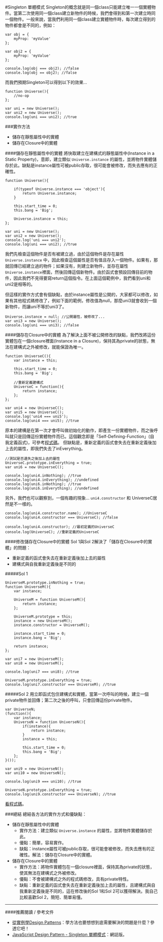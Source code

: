 #Singleton 單體模式
Singleton的概念就是同一個class只能建立唯一一個實體物件。當第二次使用同一個class建立新物件的時候，我們會得到和第一次建立時同一個物件。一般來說，當我們利用同一個class建立實體物件時，每次建立得到的物件都會是不同的，例如：    

	var obj = {
		myProp: 'myValue'
	};
	
	var obj2 = {
		myProp: 'myValue'
	};
	
	console.log(obj === obj2); //false
	console.log(obj == obj2); //false

而我們預期Singleton可以得到以下的效果...  

	function Universe(){
		//no-op
	};
	
	var uni = new Universe();
	var uni2 = new Universe();
	console.log(uni === uni2); //true

###實作方法
- 儲存在靜態屬性中的實體
- 儲存在Closure中的實體

####儲存在靜態屬性中的實體
將快取建立在建構式的靜態屬性中(Instance in a Static Property)，意即，建立類似 `Universe.instance` 的屬性，並將物件實體儲存於此。缺點是instance屬性可被public存取，很可能會被修改，而失去應有的正確性。  

	function Universe(){
		
		if(typeof Universe.instance === 'object'){
			return Universe.instance;
		}
	
		this.start_time = 0;
		this.bang = 'Big';
	
		Universe.instance = this;
	};
	
	var uni = new Universe();
	var uni2 = new Universe();
	console.log('uni === uni2');
	console.log(uni === uni2); //true

我們先檢查這個物件是否有被建立過，由於這個物件是存在屬性 `Universe.instance` 中，因此檢查這個屬性是否有值且存入一個物件。如果有，那就回傳已經建立過的物件；如果沒有，則建立新物件，並存在屬性 `Universe.instance`裡面，然後回傳這個新物件。由於函式會預設回傳目前的物件，因此我們不見得要寫return這個指令。在上面這個範例中，我們看到uni和uni2是相等的。  

但這樣的實作方式會有個缺點，由於instance屬性是公開的，大家都可以修改，如果有其他程式碼修改了，例如下面的範例，修改值為null，那麼uni3就會收到一個新物件，而讓uni不等於uni3了。  
	
	Universe.instance = null; //公開屬性，被修改了...
	var uni3 = new Universe();
	console.log(uni === uni3); //false

####儲存在Closure中的實體
為了解決上面不被公開修改的缺點，我們改將這份實體包在一個closure裡面(Instance in a Closure)，保持其為private的狀態，無法在建構式之外被修改，就能保證為唯一。  

	function UniverseC(){
		var instance = this;
	
		this.start_time = 0;
		this.bang = 'Big';
	
		//重新定義建構式
		UniverseC = function(){
			return instance;
		};
	};
	
	var uni4 = new UniverseC();
	var uni5 = new UniverseC();
	console.log('uni4 === uni5');
	console.log(uni4 === uni5); //true


原本的建構是在第一次才會呼叫做初始化的動作，即產生一份實體物件，而之後呼叫就只是回傳這份實體物件而已。這個觀念即是「Self-Defining-Function」(自我定義函式)，可參考[程式碼](https://github.com/cythilya/Code_Snippets/blob/master/functional_snippet/self-defining-function.html)。 但缺點是，重新定義的函式會失去在重新定義後加上去的屬性，即我們失去了inEverything。  

	//測試是否遺失之後加上去的屬性
	UniverseC.prototype.inEverything = true;
	var uni6 = new UniverseC();
	
	console.log(uni4.inNothing); //true
	console.log(uni4.inEverything); //undefined
	console.log(uni6.inNothing); //true
	console.log(uni6.inEverything); //undefined

另外，我們也可以觀察到，一個有趣的現象... `uni4.constructor` 和 UniverseC居然是不一樣的。  

	console.log(uni4.constructor.name); //UniverseC
	console.log(uni4.constructor === UniverseC); //false
	
	console.log(uni4.constructor); //最初定義的UniverseC
	console.log(UniverseC); //重新定義的UniverseC

####修改儲存在Closure中的實體
Sol 1與Sol 2解決了「儲存在Closure中的實體」的問題：

- 重新定義的函式會失去在重新定義後加上去的屬性
- 建構式與自我重新定義後是不同的

#####Sol 1

	UniverseM.prototype.inNothing = true;
	function UniverseM(){
		var instance;
	
		UniverseM = function UniverseM(){
			return instance;
		};
	
		UniverseM.prototype = this;
		instance = new UniverseM();
		instance.constructor = UniverseM();
	
		instance.start_time = 0;
		instance.bang = 'Big';
	
		return instance;
	};
	
	var uni7 = new UniverseM();
	var uni8 = new UniverseM();
	
	console.log(uni7 === uni8); //true
	
	UniverseM.prototype.inEverything = true;
	console.log(uni7.constructor === UniverseM); //true

#####Sol 2
用立即函式包住建構式和實體，當第一次呼叫的時候，建立一個private物件並回傳；第二次之後的呼叫，只會回傳這份private物件。

	var UniverseN;
	(function(){
		var instance;
		UniverseN = function UniverseN(){
			if(instance){
				return instance;
			}
			instance = this;
	
			this.start_time = 0;
			this.bang = 'Big';
		};
	}());
	
	var uni9 = new UniverseN();
	var uni10 = new UniverseN();
	
	console.log(uni9 === uni10); //true
	
	UniverseN.prototype.inEverything = true;
	console.log(uni9.constructor === UniverseN); //true

[看程式碼](singleton.html)。  

###總結
總結各方法的實作方式和優缺點：  

- 儲存在靜態屬性中的實體
	- 實作方法：建立類似 `Universe.instance` 的屬性，並將物件實體儲存於此。
	- 優點：簡單，容易實作。
	- 缺點：instance屬性可被public存取，很可能會被修改，而失去應有的正確性。解法：儲存在Closure中的實體。
- 儲存在Closure中的實體
	- 實作方法：將物件實體包在一個closure裡面，保持其為private的狀態，使其無法在建構式之外被修改。
	- 優點：不會被建構式之外的程式碼修改，具有private特性。
	- 缺點：重新定義的函式會失去在重新定義後加上去的屬性，且建構式與自我重新定義後是不同的，這在修改後的Sol 1和Sol 2可以獲得解決。我自己比較喜歡Sol 2，簡短、簡單易懂。

---
####推薦閱讀 / 參考文件
- [從實例學Design Patterns](http://slides.com/jaceju/design-patterns-by-examples/#/)：學方法也要想想到底需要解決的問題是什麼？參透它吧！
- [JavaScript Design Pattern - Singleton 單體模式](http://cythilya.blogspot.tw/2015/06/javascript-design-pattern-singleton.html)：網誌版。